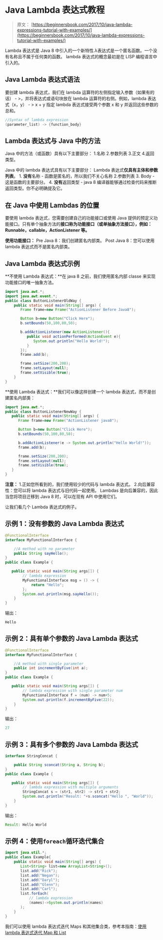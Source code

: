 # Java Lambda 表达式教程

> 原文： [https://beginnersbook.com/2017/10/java-lambda-expressions-tutorial-with-examples/](https://beginnersbook.com/2017/10/java-lambda-expressions-tutorial-with-examples/)

Lambda 表达式是 Java 8 中引入的一个新特性.λ表达式是一个匿名函数。一个没有名称且不属于任何类的函数。 lambda 表达式的概念最初是在 LISP 编程语言中引入的。

## Java Lambda 表达式语法

要创建 lambda 表达式，我们在 lambda 运算符的左侧指定输入参数（如果有的话） - &gt;，并将表达式或语句块放在 lambda 运算符的右侧。例如，lambda 表达式（x，y） - &gt; x + y 指定 lambda 表达式接受两个参数 x 和 y 并返回这些参数的总和。

```java
//Syntax of lambda expression
(parameter_list) -> {function_body}
```

## Lambda 表达式与 Java 中的方法

Java 中的方法（或函数）具有以下主要部分：
1.名称
2.参数列表
3.正文
4.返回类型。

Java 中的 lambda 表达式具有以下主要部分：
Lambda 表达式**仅具有主体和参数列表**。
1\. **没有**名称 - 函数是匿名的，所以我们不关心名称
2.参数列表
3\. Body - 这是函数的主要部分。
4\. **没有**返回类型 - java 8 编译器能够通过检查代码来推断返回类型。你不必明确提及它。

## 在 Java 中使用 Lambdas 的位置

要使用 lambda 表达式，您需要创建自己的功能接口或使用 Java 提供的预定义功能接口。只有单个抽象方法的**接口称为功能接口（或单抽象方法接口），例如：Runnable，callable，ActionListener 等。**

**使用功能接口：**
Pre Java 8：我们创建匿名内部类。
Post Java 8：您可以使用 lambda 表达式而不是匿名内部类。

## Java Lambda 表达式示例

**不使用 Lambda 表达式：**在 java 8 之前，我们使用匿名内部 classe 来实现功能接口的唯一抽象方法。

```java
import java.awt.*;  
import java.awt.event.*;  
public class ButtonListenerOldWay {  
    public static void main(String[] args) {  
       Frame frame=new Frame("ActionListener Before Java8");  

       Button b=new Button("Click Here");  
       b.setBounds(50,100,80,50);  

       b.addActionListener(new ActionListener(){  
          public void actionPerformed(ActionEvent e){  
    	     System.out.println("Hello World!"); 
          }  
       });  
       frame.add(b);

       frame.setSize(200,200);  
       frame.setLayout(null);  
       frame.setVisible(true);   
    }  
}
```

**使用 Lambda 表达式：**我们可以像这样创建一个 lambda 表达式，而不是创建匿名内部类：

```java
import java.awt.*;  
public class ButtonListenerNewWay {  
   public static void main(String[] args) {  
      Frame frame=new Frame("ActionListener java8");  

      Button b=new Button("Click Here");  
      b.setBounds(50,100,80,50); 

      b.addActionListener(e -> System.out.println("Hello World!")); 
      frame.add(b);

      frame.setSize(200,200);  
      frame.setLayout(null);  
      frame.setVisible(true);   
   }  
}
```

**注意：**
1.正如您所看到的，我们使用较少的代码与 lambda 表达式。
2.向后兼容性：您可以将 lambda 表达式与旧代码一起使用。 Lambdas 是向后兼容的，因此当您将项目迁移到 Java 8 时，可以在现有 API 中使用它们。

让我们看几个 Lambda 表达式的例子。

## 示例 1：没有参数的 Java Lambda 表达式

```java
@FunctionalInterface
interface MyFunctionalInterface {

	//A method with no parameter
    public String sayHello();
}
public class Example {

   public static void main(String args[]) {
        // lambda expression
    	MyFunctionalInterface msg = () -> {
    		return "Hello";
    	};
        System.out.println(msg.sayHello());
    }
}
```

输出：

```java
Hello
```

## 示例 2：具有单个参数的 Java Lambda 表达式

```java
@FunctionalInterface
interface MyFunctionalInterface {

	//A method with single parameter
    public int incrementByFive(int a);
}
public class Example {

   public static void main(String args[]) {
        // lambda expression with single parameter num
    	MyFunctionalInterface f = (num) -> num+5;
        System.out.println(f.incrementByFive(22));
    }
}
```

输出：

```java
27
```

## 示例 3：具有多个参数的 Java Lambda 表达式

```java
interface StringConcat {

    public String sconcat(String a, String b);
}
public class Example {

   public static void main(String args[]) {
        // lambda expression with multiple arguments
    	StringConcat s = (str1, str2) -> str1 + str2;
        System.out.println("Result: "+s.sconcat("Hello ", "World"));
    }
}
```

输出：

```java
Result: Hello World
```

## 示例 4：使用`foreach`循环迭代集合

```java
import java.util.*;  
public class Example{  
    public static void main(String[] args) {       
       List<String> list=new ArrayList<String>();  
       list.add("Rick");         
       list.add("Negan");       
       list.add("Daryl");         
       list.add("Glenn");         
       list.add("Carl");                
       list.forEach(          
           // lambda expression        
           (names)->System.out.println(names)         
       );     
    }  
}
```

我们可以使用 lambda 表达式迭代 Maps 和其他集合类，参考本指南：[使用 lambda 表达式迭代 Map 和 List](https://beginnersbook.com/2017/01/lambda-expression-iterating-map-and-list-in-java-8/)